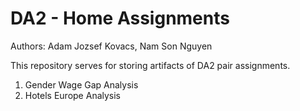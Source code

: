 # DA2 - Home Assignments

Authors: Adam Jozsef Kovacs, Nam Son Nguyen

This repository serves for storing artifacts of DA2 pair assignments.
1. Gender Wage Gap Analysis
2. Hotels Europe Analysis
